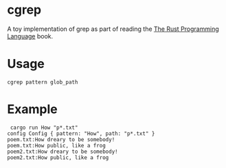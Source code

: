 # cgrep

A toy implementation of grep as part of reading the [The Rust Programming Language](https://doc.rust-lang.org/stable/book/second-edition/) book.


# Usage
```
cgrep pattern glob_path
```

# Example
```
 cargo run How "p*.txt"
config Config { pattern: "How", path: "p*.txt" }
poem.txt:How dreary to be somebody!
poem.txt:How public, like a frog
poem2.txt:How dreary to be somebody!
poem2.txt:How public, like a frog
```
